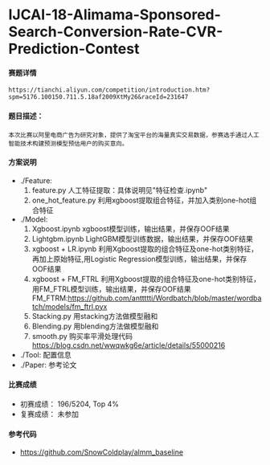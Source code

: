 # IJCAI-18-Alimama-Sponsored-Search-Conversion-Rate-CVR-Prediction-Contest

#### 赛题详情
    https://tianchi.aliyun.com/competition/introduction.htm?spm=5176.100150.711.5.18af2009XtMy26&raceId=231647 

#### 题目描述： 
    本次比赛以阿里电商广告为研究对象，提供了淘宝平台的海量真实交易数据，参赛选手通过人工智能技术构建预测模型预估用户的购买意向。

#### 方案说明
 * ./Feature:
    1. feature.py
    人工特征提取：具体说明见"特征检查.ipynb"
    2. one_hot_feature.py
    利用xgboost提取组合特征，并加入类别one-hot组合特征
* ./Model:
    1. Xgboost.ipynb
    xgboost模型训练，输出结果，并保存OOF结果
    2. Lightgbm.ipynb
    LightGBM模型训练数据，输出结果，并保存OOF结果
    3. xgboost + LR.ipynb
    利用Xgboost提取的组合特征及one-hot类别特征，再加上原始特征,用Logistic Regression模型训练，输出结果，并保存OOF结果
    4. xgboost + FM_FTRL
    利用Xgboost提取的组合特征及one-hot类别特征，用FM_FTRL模型训练，输出结果，并保存OOF结果
    FM_FTRM:https://github.com/anttttti/Wordbatch/blob/master/wordbatch/models/fm_ftrl.pyx
    5. Stacking.py
    用stacking方法做模型融和
    6. Blending.py
    用blending方法做模型融和
    7. smooth.py
    购买率平滑处理代码
    https://blog.csdn.net/wwqwkg6e/article/details/55000216
* ./Tool:
     配置信息
* ./Paper:
    参考论文
#### 比赛成绩 
* 初赛成绩： 196/5204, Top 4%
* 复赛成绩： 未参加
#### 参考代码
* https://github.com/SnowColdplay/almm_baseline
